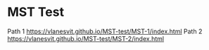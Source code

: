 # MST Test
Path 1 https://vlanesvit.github.io/MST-test/MST-1/index.html
Path 2 https://vlanesvit.github.io/MST-test/MST-2/index.html
 
